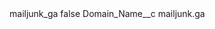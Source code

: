 <?xml version="1.0" encoding="UTF-8"?>
<CustomMetadata xmlns="http://soap.sforce.com/2006/04/metadata" xmlns:xsi="http://www.w3.org/2001/XMLSchema-instance" xmlns:xsd="http://www.w3.org/2001/XMLSchema">
    <label>mailjunk_ga</label>
    <protected>false</protected>
    <values>
        <field>Domain_Name__c</field>
        <value xsi:type="xsd:string">mailjunk.ga</value>
    </values>
</CustomMetadata>
